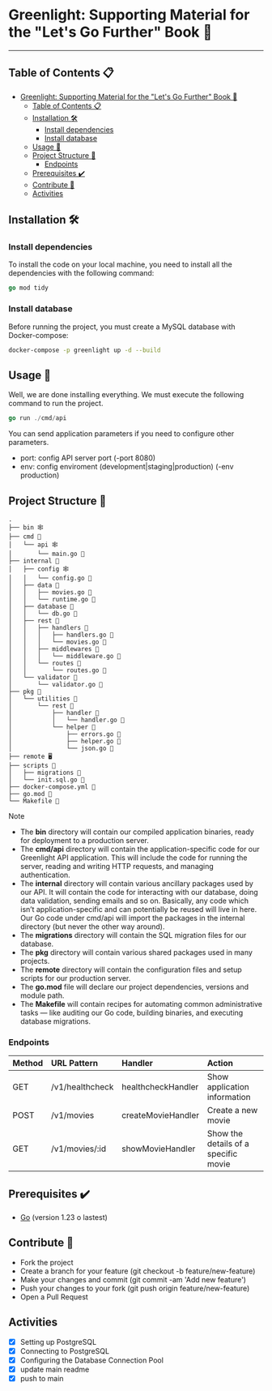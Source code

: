 # Greenlight: Supporting Material for the "Let's Go Further" Book 📖
---

## Table of Contents 📋
- [Greenlight: Supporting Material for the "Let's Go Further" Book 📖](#greenlight-supporting-material-for-the-lets-go-further-book-)
  - [Table of Contents 📋](#table-of-contents-)
  - [Installation 🛠️](#installation-️)
    - [Install dependencies](#install-dependencies)
    - [Install database](#install-database)
  - [Usage 🚀](#usage-)
  - [Project Structure 📂](#project-structure-)
    - [Endpoints](#endpoints)
  - [Prerequisites ✔️](#prerequisites-️)
  - [Contribute 🤝](#contribute-)
  - [Activities](#activities)

## Installation 🛠️

### Install dependencies
To install the code on your local machine, you need to install all the dependencies with the following command:
```go
go mod tidy
```

### Install database
Before running the project, you must create a MySQL database with Docker-compose:
``` bash
docker-compose -p greenlight up -d --build
```

## Usage 🚀
Well, we are done installing everything. We must execute the following command to run the project.
```go
go run ./cmd/api
```
You can send application parameters if you need to configure other parameters.
- port: config API server port (-port 8080)
- env: config enviroment (development|staging|production) (-env production)

## Project Structure 📂

```
.
├── bin 🕸️
├── cmd 📂
│   └── api 🕸️
│       └── main.go 📄
├── internal 📂
│   ├── config 🕸️
│   │   └── config.go 📄
│   ├── data 📂
│   │   ├── movies.go 📄
│   │   └── runtime.go 📄
│   ├── database 📂
│   │   └── db.go 📄
│   ├── rest 📂
│   │   ├── handlers 📂
│   │   │   ├── handlers.go 📄
│   │   │   └── movies.go 📄
│   │   ├── middlewares 📂
│   │   │   └── middleware.go 📄
│   │   └── routes 📂
│   │       └── routes.go 📄
│   └── validator 📂
│       └── validator.go 📄
├── pkg 📂
│   └── utilities 📂
│       └── rest 📂
│           ├── handler 📂
│           │   └── handler.go 📄
│           └── helper 📂
│               ├── errors.go 📄
│               ├── helper.go 📄
│               └── json.go 📄
├── remote 🖥️
├── scripts 📂
│   ├── migrations 📂
│   └── init.sql.go 📄
├── docker-compose.yml 📄
├── go.mod 📄
└── Makefile 📄
```
> [!NOTE]
> - The **bin** directory will contain our compiled application binaries, ready for deployment to a production server.
> - The **cmd/api** directory will contain the application-specific code for our Greenlight API application. This will include the code for running the server, reading and writing HTTP requests, and managing authentication.
> - The **internal** directory will contain various ancillary packages used by our API. It will contain the code for interacting with our database, doing data validation, sending emails and so on. Basically, any code which isn’t application-specific and can potentially be reused will live in here. Our Go code under cmd/api will import the packages in the internal directory (but never the other way around).
> - The **migrations** directory will contain the SQL migration files for our database.
> - The **pkg** directory will contain various shared packages used in many projects.
> - The **remote** directory will contain the configuration files and setup scripts for our production server.
> - The **go.mod** file will declare our project dependencies, versions and module path.
> - The **Makefile** will contain recipes for automating common administrative tasks — like auditing our Go code, building binaries, and executing database migrations.

### Endpoints
| Method | URL Pattern | Handler | Action |
| :--- | :--- |  :--- |  :--- |
| GET | /v1/healthcheck | healthcheckHandler | Show application information |
| POST | /v1/movies | createMovieHandler | Create a new movie |
| GET | /v1/movies/:id | showMovieHandler | Show the details of a specific movie |

## Prerequisites ✔️

- [Go](https://golang.org/doc/install) (version 1.23 o lastest)

## Contribute 🤝

- Fork the project
- Create a branch for your feature (git checkout -b feature/new-feature)
- Make your changes and commit (git commit -am 'Add new feature')
- Push your changes to your fork (git push origin feature/new-feature)
- Open a Pull Request

## Activities

- [X] Setting up PostgreSQL
- [X] Connecting to PostgreSQL
- [X] Configuring the Database Connection Pool
- [X] update main readme
- [X] push to main
